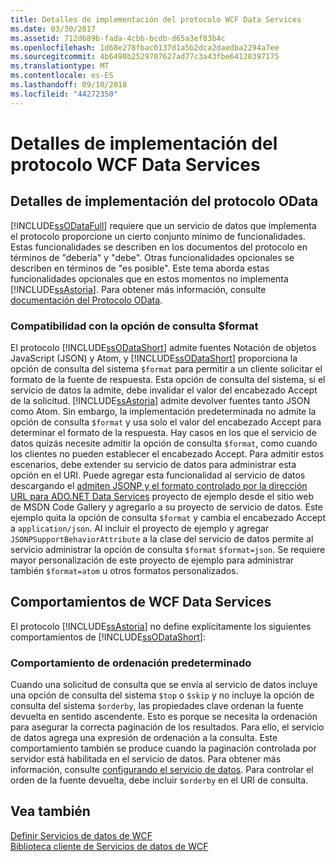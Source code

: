 ```yaml
---
title: Detalles de implementación del protocolo WCF Data Services
ms.date: 03/30/2017
ms.assetid: 712d689b-fada-4cbb-bcdb-d65a3ef83b4c
ms.openlocfilehash: 1d68e278fbac0137d1a5b2dca2daedba2294a7ee
ms.sourcegitcommit: 4b6490b2529707627ad77c3a43fbe64120397175
ms.translationtype: MT
ms.contentlocale: es-ES
ms.lasthandoff: 09/10/2018
ms.locfileid: "44272350"
---
```

# <a name="wcf-data-services-protocol-implementation-details"></a>Detalles de implementación del protocolo WCF Data Services
## <a name="odata-protocol-implementation-details"></a>Detalles de implementación del protocolo OData  
 [!INCLUDE[ssODataFull](../../../../includes/ssodatafull-md.md)] requiere que un servicio de datos que implementa el protocolo proporcione un cierto conjunto mínimo de funcionalidades. Estas funcionalidades se describen en los documentos del protocolo en términos de "debería" y "debe". Otras funcionalidades opcionales se describen en términos de "es posible". Este tema aborda estas funcionalidades opcionales que en estos momentos no implementa [!INCLUDE[ssAstoria](../../../../includes/ssastoria-md.md)]. Para obtener más información, consulte [documentación del Protocolo OData](https://go.microsoft.com/fwlink/?LinkID=184554).  
  
### <a name="support-for-the-format-query-option"></a>Compatibilidad con la opción de consulta $format  
 El protocolo [!INCLUDE[ssODataShort](../../../../includes/ssodatashort-md.md)] admite fuentes Notación de objetos JavaScript (JSON) y Atom, y [!INCLUDE[ssODataShort](../../../../includes/ssodatashort-md.md)] proporciona la opción de consulta del sistema `$format` para permitir a un cliente solicitar el formato de la fuente de respuesta. Esta opción de consulta del sistema, si el servicio de datos la admite, debe invalidar el valor del encabezado Accept de la solicitud. [!INCLUDE[ssAstoria](../../../../includes/ssastoria-md.md)] admite devolver fuentes tanto JSON como Atom. Sin embargo, la implementación predeterminada no admite la opción de consulta `$format` y usa solo el valor del encabezado Accept para determinar el formato de la respuesta. Hay casos en los que el servicio de datos quizás necesite admitir la opción de consulta `$format`, como cuando los clientes no pueden establecer el encabezado Accept. Para admitir estos escenarios, debe extender su servicio de datos para administrar esta opción en el URI. Puede agregar esta funcionalidad al servicio de datos descargando el [admiten JSONP y el formato controlado por la dirección URL para ADO.NET Data Services](https://go.microsoft.com/fwlink/?LinkId=208228) proyecto de ejemplo desde el sitio web de MSDN Code Gallery y agregarlo a su proyecto de servicio de datos. Este ejemplo quita la opción de consulta `$format` y cambia el encabezado Accept a `application/json`. Al incluir el proyecto de ejemplo y agregar `JSONPSupportBehaviorAttribute` a la clase del servicio de datos permite al servicio administrar la opción de consulta `$format` `$format=json`. Se requiere mayor personalización de este proyecto de ejemplo para administrar también `$format=atom` u otros formatos personalizados.  
  
## <a name="wcf-data-services-behaviors"></a>Comportamientos de WCF Data Services  
 El protocolo [!INCLUDE[ssAstoria](../../../../includes/ssastoria-md.md)] no define explícitamente los siguientes comportamientos de [!INCLUDE[ssODataShort](../../../../includes/ssodatashort-md.md)]:  
  
### <a name="default-sorting-behavior"></a>Comportamiento de ordenación predeterminado  
 Cuando una solicitud de consulta que se envía al servicio de datos incluye una opción de consulta del sistema `$top` o `$skip` y no incluye la opción de consulta del sistema `$orderby`, las propiedades clave ordenan la fuente devuelta en sentido ascendente. Esto es porque se necesita la ordenación para asegurar la correcta paginación de los resultados. Para ello, el servicio de datos agrega una expresión de ordenación a la consulta. Este comportamiento también se produce cuando la paginación controlada por servidor está habilitada en el servicio de datos. Para obtener más información, consulte [configurando el servicio de datos](../../../../docs/framework/data/wcf/configuring-the-data-service-wcf-data-services.md). Para controlar el orden de la fuente devuelta, debe incluir `$orderby` en el URI de consulta.  
  
## <a name="see-also"></a>Vea también  
 [Definir Servicios de datos de WCF](../../../../docs/framework/data/wcf/defining-wcf-data-services.md)  
 [Biblioteca cliente de Servicios de datos de WCF](../../../../docs/framework/data/wcf/wcf-data-services-client-library.md)
